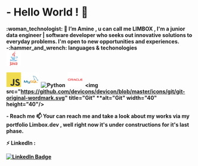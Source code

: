  
  <h1>
  - <b>Hello World<b> ! 👋
 </h1> 
 :woman_technologist:  👀 
 I’m Amine , u can call me LIMBOX , I'm a junior data engineer | software developer who seeks out innovative solutions to everyday problems. I'm open to new opportunities and experiences.
  -:hammer_and_wrench:  languages & techonologies
 
  <div>
  <img src="https://github.com/devicons/devicon/blob/master/icons/java/java-original-wordmark.svg" title="Java" alt="Java" width="40" height="40"/>&nbsp;

  <img src="https://github.com/devicons/devicon/blob/master/icons/javascript/javascript-original.svg" title="JavaScript" alt="JavaScript" width="40" height="40"/>&nbsp;
  <img src="https://github.com/devicons/devicon/blob/master/icons/mysql/mysql-original-wordmark.svg" title="MySQL"  alt="MySQL" width="40" height="40"/>&nbsp;
  <img src="https://github.com/devicons/devicon/tree/master/icons/python/python-original.svg" title="Python" alt="Python" width="40" height="40"/>&nbsp;
  <img src="https://github.com/devicons/devicon/blob/master/icons/oracle/oracle-original.svg" title="Oracle" alt="Oracle" width="40" height="40"/>&nbsp;
  <img src="https://github.com/devicons/devicon/blob/master/icons/git/git-original-wordmark.svg" title="Git" **alt="Git" width="40" height="40"/>
</div> 
- Reach me 
  📫 Your can reach me and take a look about my works via my portfolio Limbox.dev , well right now it's under constructions for it's last phase.
 
  :zap: LinkedIn  : 
  <div id="badges">
  <a href="https://www.linkedin.com/in/amine-laatfa-671a06212/">
    <img src="https://img.shields.io/badge/LinkedIn-blue?style=for-the-badge&logo=linkedin&logoColor=white" alt="LinkedIn Badge"/>
  </a> 
<!---
Aminelt/Aminelt is a ✨ special ✨ repository because its `README.md` (this file) appears on your GitHub profile.
You can click the Preview link to take a look at your changes.
--->
